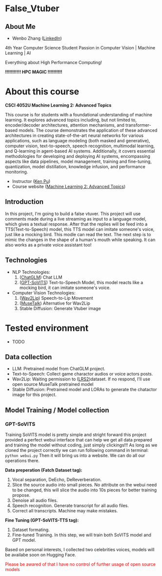 # False_Vtuber

## About Me

* Wenbo Zhang ([LinkedIn](https://www.linkedin.com/in/wenbo-zhang-falana/))

4th Year Computer Science Student Passion in Computer Vision | Machine Learning | AI

Everything about High Performance Computing!

**!!!!!!!!!!!  HPC MAGIC  !!!!!!!!!!**

# About this course

**CSCI 4052U Machine Learning 2: Advanced Topics**

This course is for students with a foundational understanding of machine learning. It explores advanced topics including, but not limited to, encoder/decoder architectures, attention mechanisms, and transformer-based models. The course demonstrates the application of these advanced architectures in creating state-of-the-art neural networks for various applications, such as language modeling (both masked and generative), computer vision, text-to-speech, speech recognition, multimodal learning, and Q-learning in agent-based AI systems. Additionally, it covers essential methodologies for developing and deploying AI systems, encompassing aspects like data pipelines,
model management, training and fine-tuning, quantization, model distillation, knowledge infusion,
and performance monitoring.

* Instructor ([Ken Pu](https://kenpu.ca/))
* Course website ([Machine Learning 2: Advanced Topics](https://csci4052u.science.ontariotechu.ca/))

## Introduction

In this project, I'm going to build a false vtuver. This project will use comments made during a live streaming as input to a language model, which gives a textual response. After that the replies will be feed into a TTS(Text-to-Speech) model, this TTS model can imitate someone's voice, just like a mocking bird. This modle can read the text. The next step is to mimic the changes in the shape of a human's mouth while speaking. It can also works as a private voice assistant too!

## Technologies

* NLP Technologies:
  1. ([ChatGLM](https://github.com/THUDM/ChatGLM-6B/blob/main/README_en.md)) Chat LLM
  2. ([GPT-SoVITS](https://github.com/RVC-Boss/GPT-SoVITS?tab=readme-ov-file)) Text-to-Speech Model, this model reacts like a mocking bird, it can imitate someone's voice.
* Computer Vision Technologies:
  1. ([Wav2Lip](https://github.com/Rudrabha/Wav2Lip)) Speech-to-Lip Movement
  2. ([MuseTalk](https://github.com/TMElyralab/MuseTalk?tab=readme-ov-file)) Alternative for Wav2Lip
  3. Stable Diffusion: Generate Vtuber image

# Tested environment

* TODO

## Data collection

* LLM: Pretrained model from ChatGLM project.
* Text-to-Speech: Collect game charactor audios or voice actors posts.
* Wav2Lip: Waiting permission to ([LRS2](https://www.robots.ox.ac.uk/~vgg/data/lip_reading/lrs2.html))dataset. If no respond, I'll use open source MuseTalk pretrained model
* Stable Diffusion: Pretrained model and LORAs to generate the chatactor image for this project.

## Model Training / Model collection

### GPT-SoVITS

Training SoVITS model is pretty simple and stright forward this project provided a perfect webui interface that can help we get all data prepared and training the model without coding, just simply clickings!!! As long as we cloned the project correctly we can run following command in terminal: `python webui.py`  Then it will bring us into a website. We can do all our operations there.

**Data preperation (Fatch Dataset tag):**

1. Vocal separation, DeEcho, DeReverberation.
2. Slice the source audio into small pieces. No attribute on the webui need to be changed, this will slice the audio into 10s pieces for better training propose.
3. Denoise all audio files.
4. Speech recognition. Generate transcript for all audio files.
5. Correct all transcripts. Machine may make mistakes.

**Fine Tuning (GPT-SoVITS-TTS tag):**

1. Dataset formating.
2. Fine-tuned Training. In this step, we will train both SoVITS model and GPT model.

Based on personal interests, I collected two celebrities voices, models will be availabe soon on Hugging Face.

<p style="color:red">Please be awared of that I have no control of further usage of open source models</p>
